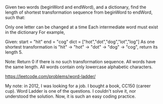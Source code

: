 Given two words (beginWord and endWord), and a dictionary, find the length of shortest transformation sequence from beginWord to endWord, such that:

Only one letter can be changed at a time
Each intermediate word must exist in the dictionary
For example,

Given:
start = "hit"
end = "cog"
dict = ["hot","dot","dog","lot","log"]
As one shortest transformation is "hit" -> "hot" -> "dot" -> "dog" -> "cog",
return its length 5.

Note:
Return 0 if there is no such transformation sequence.
All words have the same length.
All words contain only lowercase alphabetic characters.

https://leetcode.com/problems/word-ladder/


My note: in 2012, I was looking for a job. I bought a book, CC150 (career cup). Word Ladder is one of the questions. I couldn't solve it, nor understood the solution. Now, it is such an easy coding practice.
